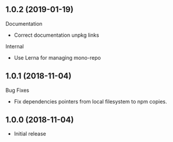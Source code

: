 ## 1.0.2 (2019-01-19)

Documentation

- Correct documentation unpkg links

Internal

- Use Lerna for managing mono-repo

## 1.0.1 (2018-11-04)

Bug Fixes

- Fix dependencies pointers from local filesystem to npm copies.

## 1.0.0 (2018-11-04)

- Initial release
